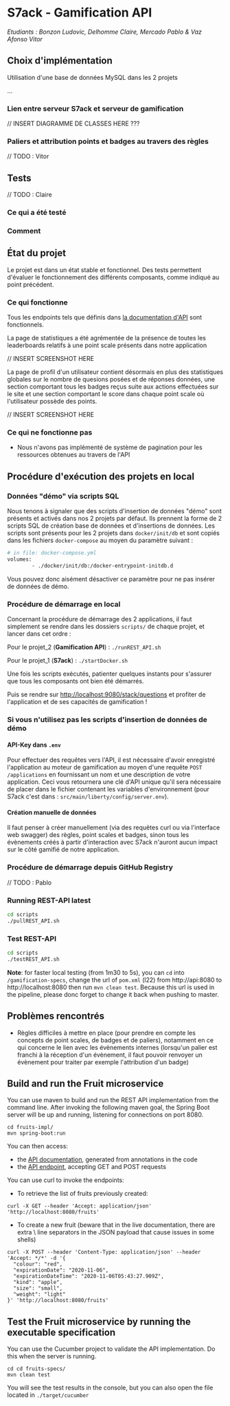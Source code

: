 # S7ack - Gamification API

*Etudiants : Bonzon Ludovic, Delhomme Claire, Mercado Pablo & Vaz Afonso Vitor*

## Choix d'implémentation

Utilisation d'une base de données MySQL dans les 2 projets

...

### Lien entre serveur S7ack et serveur de gamification

// INSERT DIAGRAMME DE CLASSES HERE ???

### Paliers et attribution points et badges au travers des règles

// TODO : Vitor

## Tests

// TODO : Claire

### Ce qui a été testé

### Comment

## État du projet

Le projet est dans un état stable et fonctionnel. Des tests permettent d'évaluer le fonctionnement des différents
composants, comme indiqué au point précédent.

### Ce qui fonctionne

Tous les endpoints tels que définis dans [la documentation d'API](http://localhost:8080/v3/api-docs) sont fonctionnels.

La page de statistiques a été agrémentée de la présence de toutes les leaderboards relatifs à une point scale présents
dans notre application

// INSERT SCREENSHOT HERE

La page de profil d'un utilisateur contient désormais en plus des statistiques globales sur le nombre de quesions posées
et de réponses données, une section comportant tous les badges reçus suite aux actions effectuées sur le site et une
section comportant le score dans chaque point scale où l'utilisateur possède des points.

// INSERT SCREENSHOT HERE

### Ce qui ne fonctionne pas

- Nous n'avons pas implémenté de système de pagination pour les ressources obtenues au travers de l'API

## Procédure d'exécution des projets en local

### Données "démo" via scripts SQL

Nous tenons à signaler que des scripts d'insertion de données "démo" sont présents et activés dans nos 2 projets par
défaut. Ils prennent la forme de 2 scripts SQL de création base de données et d'insertions de données. Les scripts sont
présents pour les 2 projets dans `docker/init/db` et sont copiés dans les fichiers `docker-compose` au moyen du
paramètre suivant :

```dockerfile 
# in file: docker-compose.yml
volumes:
        - ./docker/init/db:/docker-entrypoint-initdb.d
```

Vous pouvez donc aisément désactiver ce paramètre pour ne pas insérer de données de démo.

### Procédure de démarrage en local

Concernant la procédure de démarrage des 2 applications, il faut simplement se rendre dans les dossiers `scripts/` de
chaque projet, et lancer dans cet ordre :

Pour le projet_2 (**Gamification API**) : `./runREST_API.sh`

Pour le projet_1 (**S7ack**) : `./startDocker.sh`

Une fois les scripts exécutés, patienter quelques instants pour s'assurer que tous les composants ont bien été démarrés.

Puis se rendre sur [http://localhost:9080/stack/questions](http://localhost:9080/stack/questions) et profiter de
l'application et de ses capacités de gamification !

### Si vous n'utilisez pas les scripts d'insertion de données de démo

#### API-Key dans `.env`

Pour effectuer des requêtes vers l'API, il est nécessaire d'avoir enregistré l'application au moteur de gamification au
moyen d'une requête `POST /applications` en fournissant un nom et une description de votre application. Ceci vous
retournera une clé d'API unique qu'il sera nécessaire de placer dans le fichier contenant les variables
d'environnement (pour S7ack c'est dans : `src/main/liberty/config/server.env`).

#### Création manuelle de données

Il faut penser à créer manuellement (via des requêtes curl ou via l'interface web swagger) des règles, point scales et
badges, sinon tous les évènements créés à partir d'interaction avec S7ack n'auront aucun impact sur le côté gamifié de
notre application.

### Procédure de démarrage depuis GitHub Registry

// TODO : Pablo

### Running REST-API latest

```bash
cd scripts
./pullREST_API.sh
```

### Test REST-API

```bash
cd scripts
./testREST_API.sh
```

**Note**: for faster local testing (from 1m30 to 5s), you can `cd` into `/gamification-specs`, change the url
of `pom.xml` (l22) from http://api:8080 to http://localhost:8080 then run `mvn clean test`. Because this url is used in
the pipeline, please donc forget to change it back when pushing to master.

## Problèmes rencontrés

- Règles difficiles à mettre en place (pour prendre en compte les concepts de point scales, de badges et de paliers),
  notamment en ce qui concerne le lien avec les évènements internes (lorsqu'un palier est franchi à la réception d'un
  évènement, il faut pouvoir renvoyer un évènement pour traiter par exemple l'attribution d'un badge)

## Build and run the Fruit microservice

You can use maven to build and run the REST API implementation from the command line. After invoking the following maven
goal, the Spring Boot server will be up and running, listening for connections on port 8080.

```
cd fruits-impl/
mvn spring-boot:run
```

You can then access:

* the [API documentation](http://localhost:8080/swagger-ui.html), generated from annotations in the code
* the [API endpoint](http://localhost:8080/), accepting GET and POST requests

You can use curl to invoke the endpoints:

* To retrieve the list of fruits previously created:

```
curl -X GET --header 'Accept: application/json' 'http://localhost:8080/fruits'
```

* To create a new fruit (beware that in the live documentation, there are extra \ line separators in the JSON payload
  that cause issues in some shells)

```
curl -X POST --header 'Content-Type: application/json' --header 'Accept: */*' -d '{
  "colour": "red",
  "expirationDate": "2020-11-06",
  "expirationDateTime": "2020-11-06T05:43:27.909Z",
  "kind": "apple",
  "size": "small",
  "weight": "light"
}' 'http://localhost:8080/fruits'
```

## Test the Fruit microservice by running the executable specification

You can use the Cucumber project to validate the API implementation. Do this when the server is running.

```
cd cd fruits-specs/
mvn clean test
```

You will see the test results in the console, but you can also open the file located in `./target/cucumber`
